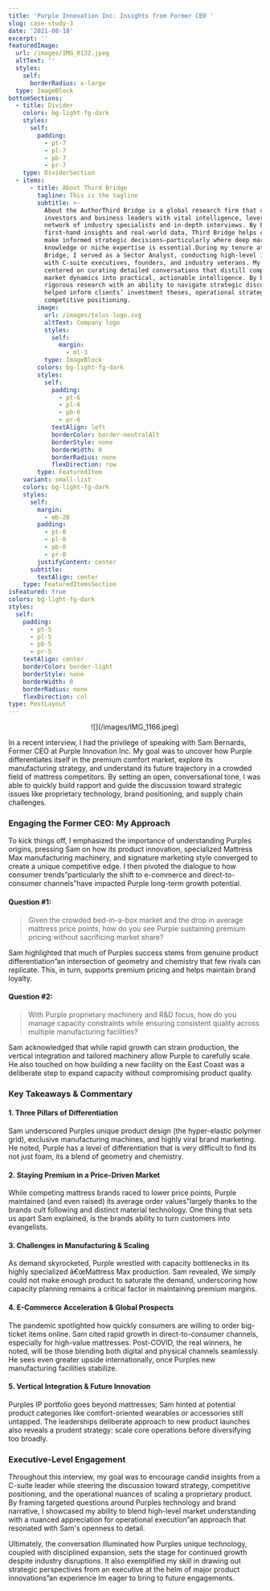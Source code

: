```yaml
---
title: 'Purple Innovation Inc: Insights from Former CEO '
slug: case-study-3
date: '2021-08-18'
excerpt: ''
featuredImage:
  url: /images/IMG_0132.jpeg
  altText: ''
  styles:
    self:
      borderRadius: x-large
  type: ImageBlock
bottomSections:
  - title: Divider
    colors: bg-light-fg-dark
    styles:
      self:
        padding:
          - pt-7
          - pl-7
          - pb-7
          - pr-7
    type: DividerSection
  - items:
      - title: About Third Bridge
        tagline: This is the tagline
        subtitle: >-
          About the AuthorThird Bridge is a global research firm that connects
          investors and business leaders with vital intelligence, leveraging a
          network of industry specialists and in-depth interviews. By bridging
          first-hand insights and real-world data, Third Bridge helps clients
          make informed strategic decisions—particularly where deep market
          knowledge or niche expertise is essential.During my tenure at Third
          Bridge, I served as a Sector Analyst, conducting high-level interviews
          with C-suite executives, founders, and industry veterans. My role
          centered on curating detailed conversations that distill complex
          market dynamics into practical, actionable intelligence. By blending
          rigorous research with an ability to navigate strategic discussions, I
          helped inform clients’ investment theses, operational strategies, and
          competitive positioning.
        image:
          url: /images/telus-logo.svg
          altText: Company logo
          styles:
            self:
              margin:
                - ml-3
          type: ImageBlock
        colors: bg-light-fg-dark
        styles:
          self:
            padding:
              - pt-6
              - pl-6
              - pb-6
              - pr-6
            textAlign: left
            borderColor: border-neutralAlt
            borderStyle: none
            borderWidth: 0
            borderRadius: none
            flexDirection: row
        type: FeaturedItem
    variant: small-list
    colors: bg-light-fg-dark
    styles:
      self:
        margin:
          - mb-20
        padding:
          - pt-0
          - pl-0
          - pb-0
          - pr-0
        justifyContent: center
      subtitle:
        textAlign: center
    type: FeaturedItemsSection
isFeatured: true
colors: bg-light-fg-dark
styles:
  self:
    padding:
      - pt-5
      - pl-5
      - pb-5
      - pr-5
    textAlign: center
    borderColor: border-light
    borderStyle: none
    borderWidth: 0
    borderRadius: none
    flexDirection: col
type: PostLayout
---
```

<div style="text-align: center">![](/images/IMG_1166.jpeg)</div>

In a recent interview, I had the privilege of speaking with Sam Bernards, Former CEO at Purple Innovation Inc. My goal was to uncover how Purple differentiates itself in the premium comfort market, explore its manufacturing strategy, and understand its future trajectory in a crowded field of mattress competitors. By setting an open, conversational tone, I was able to quickly build rapport and guide the discussion toward strategic issues like proprietary technology, brand positioning, and supply chain challenges.

### Engaging the Former CEO: My Approach

To kick things off, I emphasized the importance of understanding Purples origins, pressing Sam on how its product innovation, specialized Mattress Max manufacturing machinery, and signature marketing style converged to create a unique competitive edge. I then pivoted the dialogue to how consumer trends”particularly the shift to e-commerce and direct-to-consumer channels”have impacted Purple long-term growth potential.

#### Question #1:

> Given the crowded bed-in-a-box market and the drop in average mattress price points, how do you see Purple sustaining premium pricing without sacrificing market share?

Sam highlighted that much of Purples success stems from genuine product differentiation”an intersection of geometry and chemistry that few rivals can replicate. This, in turn, supports premium pricing and helps maintain brand loyalty.

#### Question #2:

> With Purple proprietary machinery and R\&D focus, how do you manage capacity constraints while ensuring consistent quality across multiple manufacturing facilities?

Sam acknowledged that while rapid growth can strain production, the vertical integration and tailored machinery allow Purple to carefully scale. He also touched on how building a new facility on the East Coast was a deliberate step to expand capacity without compromising product quality.

### Key Takeaways & Commentary

#### 1. Three Pillars of Differentiation

Sam underscored Purples unique product design (the hyper-elastic polymer grid), exclusive manufacturing machines, and highly viral brand marketing. He noted, Purple has a level of differentiation that is very difficult to find its not just foam, its a blend of geometry and chemistry.

#### 2. Staying Premium in a Price-Driven Market

While competing mattress brands raced to lower price points, Purple maintained (and even raised) its average order values”largely thanks to the brands cult following and distinct material technology. One thing that sets us apart Sam explained, is the brands ability to turn customers into evangelists.

#### 3. Challenges in Manufacturing & Scaling

As demand skyrocketed, Purple wrestled with capacity bottlenecks in its highly specialized â€œMattress Max production. Sam revealed, We simply could not make enough product to saturate the demand, underscoring how capacity planning remains a critical factor in maintaining premium margins.

#### 4. E-Commerce Acceleration & Global Prospects

The pandemic spotlighted how quickly consumers are willing to order big-ticket items online. Sam cited rapid growth in direct-to-consumer channels, especially for high-value mattresses. Post-COVID, the real winners, he noted, will be those blending both digital and physical channels seamlessly. He sees even greater upside internationally, once Purples new manufacturing facilities stabilize.

#### 5. Vertical Integration & Future Innovation

Purples IP portfolio goes beyond mattresses; Sam hinted at potential product categories like comfort-oriented wearables or accessories still untapped. The leaderships deliberate approach to new product launches also reveals a prudent strategy: scale core operations before diversifying too broadly.

### Executive-Level Engagement

Throughout this interview, my goal was to encourage candid insights from a C-suite leader while steering the discussion toward strategy, competitive positioning, and the operational nuances of scaling a proprietary product. By framing targeted questions around Purples technology and brand narrative, I showcased my ability to blend high-level market understanding with a nuanced appreciation for operational execution”an approach that resonated with Sam's openness to detail.

Ultimately, the conversation illuminated how Purples unique technology, coupled with disciplined expansion, sets the stage for continued growth despite industry disruptions. It also exemplified my skill in drawing out strategic perspectives from an executive at the helm of major product innovations”an experience Im eager to bring to future engagements.
